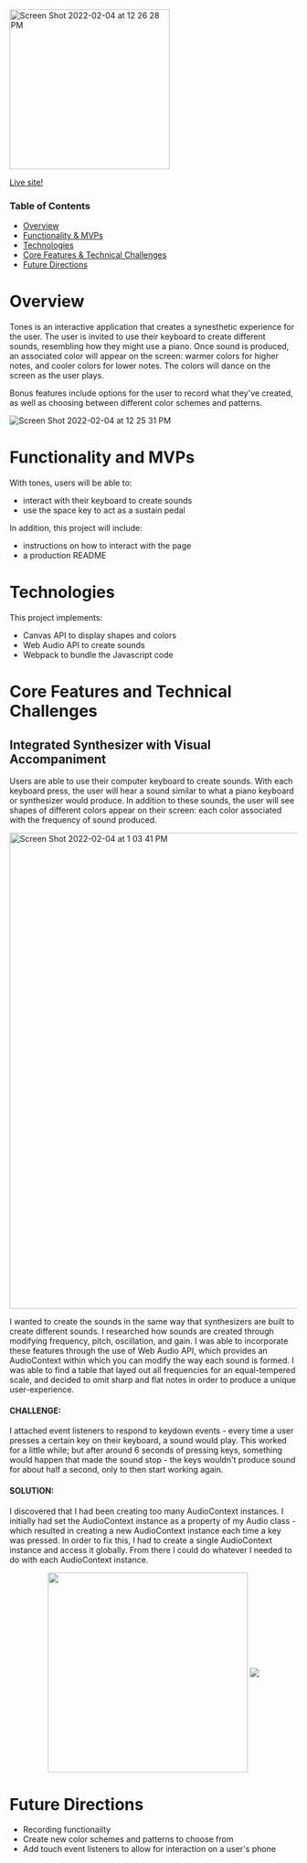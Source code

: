 <img width="280" alt="Screen Shot 2022-02-04 at 12 26 28 PM" src="https://user-images.githubusercontent.com/88460822/152575303-5a5d835a-004e-4d83-9857-c29484f04bc7.png">




<a href="https://moodln.github.io/tones/">Live site!</a>

### Table of Contents
- [Overview](#overview)
- [Functionality & MVPs](#functionality-and-mvps)
- [Technologies](#technologies)
- [Core Features & Technical Challenges](#core-features-and-technical-challenges)
- [Future Directions](#future-directions)


# Overview
Tones is an interactive application that creates a synesthetic experience for the user. The user is invited to use their keyboard to create different sounds, resembling how they might use a piano. Once sound is produced, an associated color will appear on the screen: warmer colors for higher notes, and cooler colors for lower notes. The colors will dance on the screen as the user plays. 

Bonus features include options for the user to record what they've created, as well as choosing between different color schemes and patterns.  

 ![Screen Shot 2022-02-04 at 12 25 31 PM](https://user-images.githubusercontent.com/88460822/152574568-ee2e3566-bf35-4f4f-9a2f-f9569fb5ebfb.png)

# Functionality and MVPs

With tones, users will be able to:

- interact with their keyboard to create sounds
- use the space key to act as a sustain pedal


In addition, this project will include:

- instructions on how to interact with the page 
- a production README


# Technologies

This project implements: 
- Canvas API to display shapes and colors
- Web Audio API to create sounds
- Webpack to bundle the Javascript code

# Core Features and Technical Challenges 

## Integrated Synthesizer with Visual Accompaniment
Users are able to use their computer keyboard to create sounds. With each keyboard press, the user will hear a sound similar to what a piano keyboard or synthesizer would produce. In addition to these sounds, the user will see shapes of different colors appear on their screen: each color associated with the frequency of sound produced. 

<img width="833" alt="Screen Shot 2022-02-04 at 1 03 41 PM" src="https://user-images.githubusercontent.com/88460822/152580181-9ac0ee9b-be21-4842-b464-4bd3723f7c0d.png">

I wanted to create the sounds in the same way that synthesizers are built to create different sounds. I researched how sounds are created through modifying frequency, pitch, oscillation, and gain. I was able to incorporate these features through the use of Web Audio API, which provides an AudioContext within which you can modify the way each sound is formed. I was able to find a table that layed out all frequencies for an equal-tempered scale, and decided to omit sharp and flat notes in order to produce a unique user-experience. 

#### **CHALLENGE:**
I attached event listeners to respond to keydown events - every time a user presses a certain key on their keyboard, a sound would play. This worked for a little while; but after around 6 seconds of pressing keys, something would happen that made the sound stop - the keys wouldn't produce sound for about half a second, only to then start working again.

#### **SOLUTION:**
I discovered that I had been creating too many AudioContext instances. I initially had set the AudioContext instance as a property of my Audio class - which resulted in creating a new AudioContext instance each time a key was pressed. In order to fix this, I had to create a single AudioContext instance and access it globally. From there I could do whatever I needed to do with each AudioContext instance. 

<p align="center">
    <img src="https://user-images.githubusercontent.com/88460822/152590902-16677691-9e11-4936-84bf-6f5f6a9c3e18.png"
          align="middle" height="350px" width="auto" />
    <img src="https://user-images.githubusercontent.com/88460822/152590990-32afae93-7521-4e45-aa90-e329c1a99663.png"
         align="middle" width="auto" height="auto" />
</p>

# Future Directions 

- Recording functionailty
- Create new color schemes and patterns to choose from 
- Add touch event listeners to allow for interaction on a user's phone 
